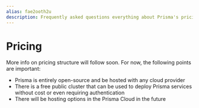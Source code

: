 ```yaml
---
alias: fae2ooth2u
description: Frequently asked questions everything about Prisma's pricing model.
---
```


# Pricing

More info on pricing structure will follow soon. For now, the following points are important:

- Prisma is entirely open-source and be hosted with any cloud provider
- There is a free public cluster that can be used to deploy Prisma services without cost or even requiring authentication
- There will be hosting options in the Prisma Cloud in the future
